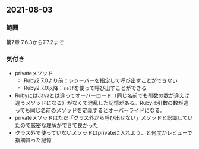 ## 2021\-08\-03
### 範囲
第7章 7.6.3から7.7.2まで
### 気付き
  - privateメソッド
      - Ruby2.7.0より前：レシーバーを指定して呼び出すことができない
      - Ruby2.7.0以降：`self`を使って呼び出すことができる
  - RubyにはJavaとは違ってオーバーロード（同じ名前でも引数の数が違えば違うメソッドになる）がなくて混乱した記憶がある。Rubyは引数の数が違っても同じ名前のメソッドを定義するとオーバーライドになる。
  - privateメソッドはただ「クラス外から呼び出せない」メソッドと認識していたので厳密な理解ができて良かった
  - クラス外で使っていないメソッドはprivateに入れよう、と何度かレビューで指摘貰った記憶
